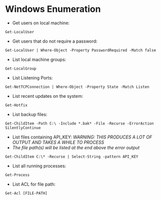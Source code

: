 # Windows Enumeration

* Get users on local machine:
```
Get-LocalUser
```

* Get users that do not require a password:
```
Get-LocalUser | Where-Object -Property PasswordRequired -Match false
```

* List local machine groups:
```
Get-LocalGroup
```

* List Listening Ports:
```
Get-NetTCPConnection | Where-Object -Property State -Match Listen
```

* List recent updates on the system:
```
Get-Hotfix
```

* List backup files:
```
Get-ChildItem -Path C:\ -Include *.bak* -File -Recurse -ErrorAction SilentlyContinue
```

* List files containing API_KEY: *WARNING: THIS PRODUCES A LOT OF OUTPUT AND TAKES A WHILE TO PROCESS*  
* *The file path(s) will be listed at the end above the error output*
```
Get-ChildItem C:\* -Recurse | Select-String -pattern API_KEY
```
* List all running processes:
```
Get-Process
```
* List ACL for file path:
```
Get-Acl [FILE-PATH]
```

